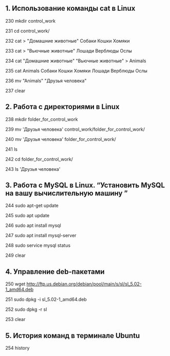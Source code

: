 ## 1. Использование команды cat в Linux

230 mkdir control_work

231 cd control_work/

232 cat > "Домашние животные"
Собаки
Кошки
Хомяки

233 cat > "Вьючные животные"
Лошади
Верблюды
Ослы

234 cat "Домашние животные" "Вьючные животные" > Animals

235 cat Animals
Собаки
Кошки
Хомяки
Лошади
Верблюды
Ослы

236 mv "Animals" "Друзья человека"

237 clear

## 2. Работа с директориями в Linux

238 mkdir folder_for_control_work

239 mv 'Друзья человека' control_work/folder_for_control_work/

240 mv 'Друзья человека' folder_for_control_work/

241 ls

242 cd folder_for_control_work/

243 ls
'Друзья человека'

## 3. Работа с MySQL в Linux. “Установить MySQL на вашу вычислительную машину ”

244 sudo apt-get update

245 sudo apt update

246 sudo apt install mysql

247 sudo apt install mysql-server

248 sudo service mysql status

249 clear

## 4. Управление deb-пакетами

250 wget http://ftp.us.debian.org/debian/pool/main/s/sl/sl_5.02-1_amd64.deb

251 sudo dpkg -i sl_5.02-1_amd64.deb

252 sudo dpkg -r sl

253 clear

## 5. История команд в терминале Ubuntu

254 history
